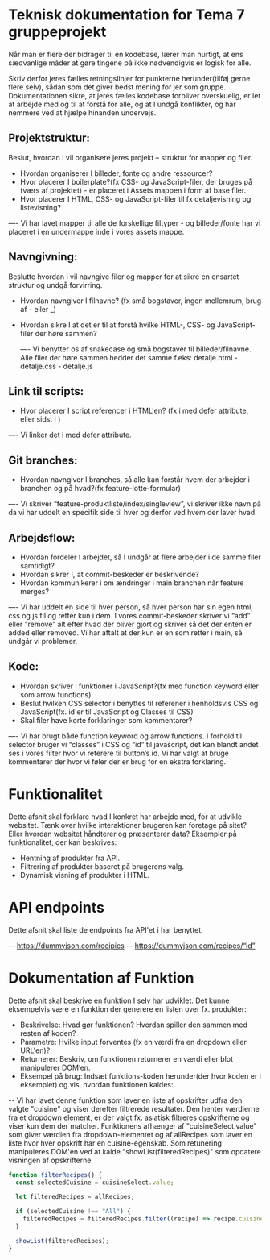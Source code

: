 # Teknisk dokumentation for Tema 7 gruppeprojekt

Når man er flere der bidrager til en kodebase, lærer man hurtigt, at ens sædvanlige måder at gøre tingene på ikke nødvendigvis er logisk for alle.

Skriv derfor jeres fælles retningslinjer for punkterne herunder(tilføj gerne flere selv), sådan som det giver bedst mening for jer som gruppe. Dokumentationen sikre, at jeres fælles kodebase forbliver overskuelig, er let at arbejde med og til at forstå for alle, og at I undgå konflikter, og har nemmere ved at hjælpe hinanden undervejs.

## Projektstruktur:

Beslut, hvordan I vil organisere jeres projekt – struktur for mapper og filer.

- Hvordan organiserer I billeder, fonte og andre ressourcer?
- Hvor placerer I boilerplate?(fx CSS- og JavaScript-filer, der bruges på tværs af projektet) - er placeret i Assets mappen i form af base filer.
- Hvor placerer I HTML, CSS- og JavaScript-filer til fx detaljevisning og listevisning?

—- Vi har lavet mapper til alle de forskellige filtyper - og billeder/fonte har vi placeret i en undermappe inde i vores assets mappe.

## Navngivning:

Beslutte hvordan i vil navngive filer og mapper for at sikre en ensartet struktur og undgå forvirring.

- Hvordan navngiver I filnavne? (fx små bogstaver, ingen mellemrum, brug af - eller \_)

- Hvordan sikre I at det er til at forstå hvilke HTML-, CSS- og JavaScript-filer der høre sammen?

  —- Vi benytter os af snakecase og små bogstaver til billeder/filnavne. Alle filer der høre sammen hedder det samme f.eks:
  detalje.html - detalje.css - detalje.js

## Link til scripts:

- Hvor placerer I script referencer i HTML'en? (fx i <head> med defer attribute, eller sidst i <body>)

—- Vi linker det i <head> med defer attribute.

## Git branches:

- Hvordan navngiver I branches, så alle kan forstår hvem der arbejder i branchen og på hvad?(fx feature-lotte-formular)

—- Vi skriver “feature-produktliste/index/singleview”, vi skriver ikke navn på da vi har uddelt en specifik side til hver og derfor ved hvem der laver hvad.

## Arbejdsflow:

- Hvordan fordeler I arbejdet, så I undgår at flere arbejder i de samme filer samtidigt?
- Hvordan sikrer I, at commit-beskeder er beskrivende?
- Hvordan kommunikerer i om ændringer i main branchen når feature merges?

—- Vi har uddelt én side til hver person, så hver person har sin egen html, css og js fil og retter kun i dem. I vores commit-beskeder skriver vi “add” eller “remove” alt efter hvad der bliver gjort og skriver så det der enten er added eller removed. Vi har aftalt at der kun er en som retter i main, så undgår vi problemer.

## Kode:

- Hvordan skriver i funktioner i JavaScript?(fx med function keyword eller som arrow functions)
- Beslut hvilken CSS selector i benyttes til referener i henholdsvis CSS og JavaScript(fx. id'er til JavaScript og Classes til CSS)
- Skal filer have korte forklaringer som kommentarer?

—- Vi har brugt både function keyword og arrow functions. I forhold til selector bruger vi “classes” i CSS og “id” til javascript, det kan blandt andet ses i vores filter hvor vi referere til button’s id. Vi har valgt at bruge kommentarer der hvor vi føler der er brug for en ekstra forklaring.

# Funktionalitet

Dette afsnit skal forklare hvad I konkret har arbejde med, for at udvikle websitet. Tænk over hvilke interaktioner brugeren kan foretage på sitet? Eller hvordan websitet håndterer og præsenterer data? Eksempler på funktionalitet, der kan beskrives:

- Hentning af produkter fra API.
- Filtrering af produkter baseret på brugerens valg.
- Dynamisk visning af produkter i HTML.

# API endpoints

Dette afsnit skal liste de endpoints fra API'et i har benyttet:

-- https://dummyjson.com/recipies
-- https://dummyjson.com/recipes/“id”

# Dokumentation af Funktion

Dette afsnit skal beskrive en funktion I selv har udviklet. Det kunne eksempelvis være en funktion der generere en listen over fx. produkter:

- Beskrivelse: Hvad gør funktionen? Hvordan spiller den sammen med resten af koden?
- Parametre: Hvilke input forventes (fx en værdi fra en dropdown eller URL'en)?
- Returnerer: Beskriv, om funktionen returnerer en værdi eller blot manipulerer DOM’en.
- Eksempel på brug: Indsæt funktions-koden herunder(der hvor koden er i eksemplet) og vis, hvordan funktionen kaldes:

-- Vi har lavet denne funktion som laver en liste af opskrifter udfra den valgte "cuisine" og viser derefter filtrerede resultater.
Den henter værdierne fra et dropdown element, er der valgt fx. asiatisk filtreres opskrifterne og viser kun dem der matcher. Funktionens afhænger af "cuisineSelect.value" som giver værdien fra dropdown-elementet og af allRecipes som laver en liste hvor hver opskrift har en cuisine-egenskab. Som retunering manipuleres DOM'en ved at kalde "showList(filteredRecipes)" som opdatere visningen af opskrifterne

```javascript
function filterRecipes() {
  const selectedCuisine = cuisineSelect.value;

  let filteredRecipes = allRecipes;

  if (selectedCuisine !== "All") {
    filteredRecipes = filteredRecipes.filter((recipe) => recipe.cuisine === selectedCuisine);
  }

  showList(filteredRecipes);
}
```

